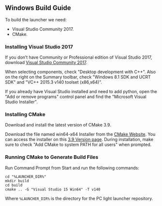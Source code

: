 ## Windows Build Guide

To build the launcher we need:

- Visual Studio Community 2017.
- CMake.


### Installing Visual Studio 2017

If you don’t have Community or Professional edition of Visual Studio 2017, download [Visual Studio Community 2017](https://www.visualstudio.com/downloads/).

When selecting components, check "Desktop development with C++".  Also on the right on the Summary toolbar, check "Windows 8.1 SDK and UCRT SDK" and "VC++ 2015.3 v140 toolset (x86,x64)".

If you already have Visual Studio installed and need to add python, open the "Add or remove programs" control panel and find the "Microsoft Visual Studio Installer".

### Installing CMake

Download and install the latest version of CMake 3.9.

Download the file named win64-x64 Installer from the [CMake Website](https://cmake.org/download/). You can access the installer on this [3.9 Version page](https://cmake.org/files/v3.9/). During installation, make sure to check "Add CMake to system PATH for all users" when prompted.

### Running CMake to Generate Build Files

Run Command Prompt from Start and run the following commands:
```
cd "%LAUNCHER_DIR%"
mkdir build
cd build
cmake .. -G "Visual Studio 15 Win64" -T v140
```

Where `%LAUNCHER_DIR%` is the directory for the PC light launcher repository.
